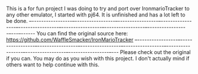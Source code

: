 This is a for fun project I was doing to try and port over IronmarioTracker to any other emulator, I started with pj64. It is unfinished and has a lot left to be done. 
–-----------------–-----------------–-----------------–-----------------–-----------------–-----------------–-----------------–-----------------–---–------
You can find the original source here: https://github.com/WaffleSmacker/IronMarioTracker
–-----------------–-----------------–-----------------–-----------------–-----------------–-----------------–-----------------–-----------------–---
Please check out the original if you can. You may do as you wish with this project. I don't actually mind if others want to help continue with this.
